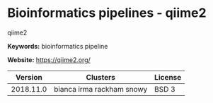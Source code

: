 # Bioinformatics pipelines - qiime2

qiime2

**Keywords:** bioinformatics pipeline

**Website:** <https://qiime2.org/>

| Version | Clusters | License |
| ------- | -------- | ------- |
| 2018.11.0 | bianca irma rackham snowy | BSD 3 |
